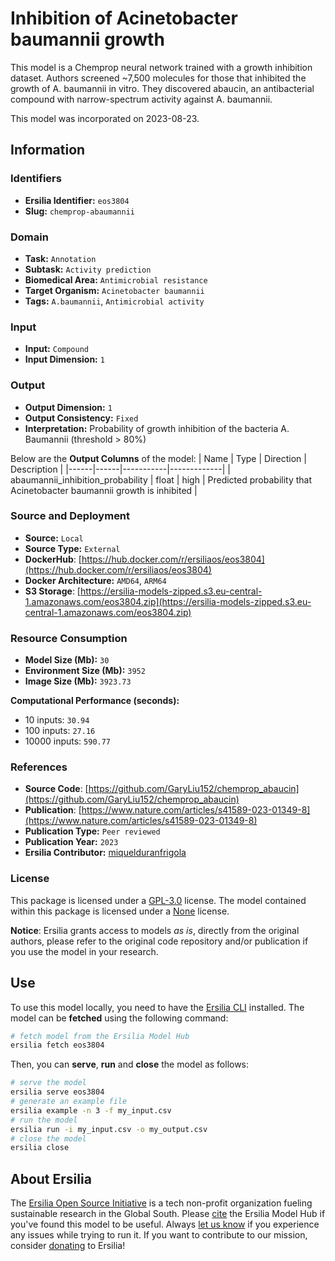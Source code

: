 # Inhibition of Acinetobacter baumannii growth

This model is a Chemprop neural network trained with a growth inhibition dataset. Authors screened ~7,500 molecules for those that inhibited the growth of A. baumannii in vitro. They discovered abaucin, an antibacterial compound with narrow-spectrum activity against A. baumannii.

This model was incorporated on 2023-08-23.


## Information
### Identifiers
- **Ersilia Identifier:** `eos3804`
- **Slug:** `chemprop-abaumannii`

### Domain
- **Task:** `Annotation`
- **Subtask:** `Activity prediction`
- **Biomedical Area:** `Antimicrobial resistance`
- **Target Organism:** `Acinetobacter baumannii`
- **Tags:** `A.baumannii`, `Antimicrobial activity`

### Input
- **Input:** `Compound`
- **Input Dimension:** `1`

### Output
- **Output Dimension:** `1`
- **Output Consistency:** `Fixed`
- **Interpretation:** Probability of growth inhibition of the bacteria A. Baumannii (threshold > 80%)

Below are the **Output Columns** of the model:
| Name | Type | Direction | Description |
|------|------|-----------|-------------|
| abaumannii_inhibition_probability | float | high | Predicted probability that Acinetobacter baumannii growth is inhibited |


### Source and Deployment
- **Source:** `Local`
- **Source Type:** `External`
- **DockerHub**: [https://hub.docker.com/r/ersiliaos/eos3804](https://hub.docker.com/r/ersiliaos/eos3804)
- **Docker Architecture:** `AMD64`, `ARM64`
- **S3 Storage**: [https://ersilia-models-zipped.s3.eu-central-1.amazonaws.com/eos3804.zip](https://ersilia-models-zipped.s3.eu-central-1.amazonaws.com/eos3804.zip)

### Resource Consumption
- **Model Size (Mb):** `30`
- **Environment Size (Mb):** `3952`
- **Image Size (Mb):** `3923.73`

**Computational Performance (seconds):**
- 10 inputs: `30.94`
- 100 inputs: `27.16`
- 10000 inputs: `590.77`

### References
- **Source Code**: [https://github.com/GaryLiu152/chemprop_abaucin](https://github.com/GaryLiu152/chemprop_abaucin)
- **Publication**: [https://www.nature.com/articles/s41589-023-01349-8](https://www.nature.com/articles/s41589-023-01349-8)
- **Publication Type:** `Peer reviewed`
- **Publication Year:** `2023`
- **Ersilia Contributor:** [miquelduranfrigola](https://github.com/miquelduranfrigola)

### License
This package is licensed under a [GPL-3.0](https://github.com/ersilia-os/ersilia/blob/master/LICENSE) license. The model contained within this package is licensed under a [None](LICENSE) license.

**Notice**: Ersilia grants access to models _as is_, directly from the original authors, please refer to the original code repository and/or publication if you use the model in your research.


## Use
To use this model locally, you need to have the [Ersilia CLI](https://github.com/ersilia-os/ersilia) installed.
The model can be **fetched** using the following command:
```bash
# fetch model from the Ersilia Model Hub
ersilia fetch eos3804
```
Then, you can **serve**, **run** and **close** the model as follows:
```bash
# serve the model
ersilia serve eos3804
# generate an example file
ersilia example -n 3 -f my_input.csv
# run the model
ersilia run -i my_input.csv -o my_output.csv
# close the model
ersilia close
```

## About Ersilia
The [Ersilia Open Source Initiative](https://ersilia.io) is a tech non-profit organization fueling sustainable research in the Global South.
Please [cite](https://github.com/ersilia-os/ersilia/blob/master/CITATION.cff) the Ersilia Model Hub if you've found this model to be useful. Always [let us know](https://github.com/ersilia-os/ersilia/issues) if you experience any issues while trying to run it.
If you want to contribute to our mission, consider [donating](https://www.ersilia.io/donate) to Ersilia!
